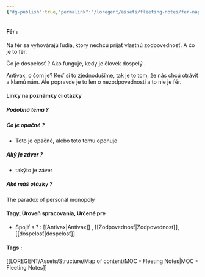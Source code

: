 ```yaml
---
{"dg-publish":true,"permalink":"/loregent/assets/fleeting-notes/fer-napad/"}
---
```


#### Fér : 
Na fér sa vyhovárajú ľudia, ktorý nechcú prijať vlastnú zodpovednosť. A čo je to fér.

Čo je dospelosť ? Ako funguje, kedy je človek dospelý .

Antivax, o čom je? Keď si to zjednodušíme, tak je to tom, že nás chcú otráviť a klamú nám. Ale popravde je to len o nezodpovednosti a to nie je fér.


<!--- ---------------------------------------------------------------------  -->

#### Linky na poznámky či otázky

##### Podobná téma ?

##### Čo je opačné ?
- Toto je opačné, alebo toto tomu oponuje

##### Aký je záver ?
- takýto je záver
##### Aké máš otázky ?
The paradox of personal monopoly


<!--- ---------------------------------------------------------------------  -->

#### Tagy, Úroveň spracovania, Určené pre
- Spojiť s ? : [[Antivax\|Antivax]] , [[Zodpovednosť\|Zodpovednosť]], [[dospelosť\|dospelosť]]

#### Tags : 
[[LOREGENT/Assets/Structure/Map of content/MOC - Fleeting Notes\|MOC - Fleeting Notes]]
